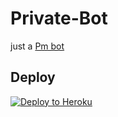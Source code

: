 # Private-Bot

just a [ Pm bot](https://t.me/Tzuyu_Probot)

## Deploy 
<p align="left"><a href="https://dashboard.heroku.com/new?button-url=https%3A%2F%2Fgithub.com%2F&template=https%3A%2F%2Fgithub.com%2Fcat-of-tg%2FPrivate-Bot"> <img src="https://www.herokucdn.com/deploy/button.svg" alt="Deploy to Heroku" /></a></p>
